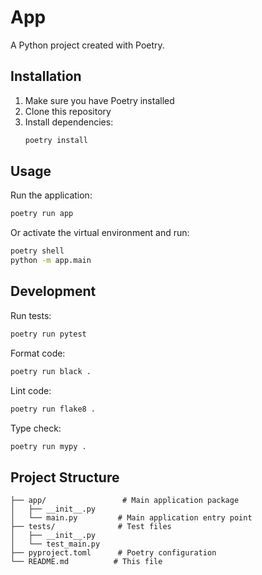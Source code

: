 # App

A Python project created with Poetry.

## Installation

1. Make sure you have Poetry installed
2. Clone this repository
3. Install dependencies:
   ```bash
   poetry install
   ```

## Usage

Run the application:
```bash
poetry run app
```

Or activate the virtual environment and run:
```bash
poetry shell
python -m app.main
```

## Development

Run tests:
```bash
poetry run pytest
```

Format code:
```bash
poetry run black .
```

Lint code:
```bash
poetry run flake8 .
```

Type check:
```bash
poetry run mypy .
```

## Project Structure

```
├── app/                 # Main application package
│   ├── __init__.py
│   └── main.py         # Main application entry point
├── tests/              # Test files
│   ├── __init__.py
│   └── test_main.py
├── pyproject.toml      # Poetry configuration
└── README.md          # This file
``` 